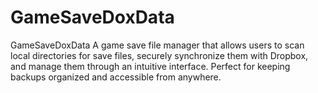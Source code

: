 # GameSaveDoxData
GameSaveDoxData A game save file manager that allows users to scan local directories for save files, securely synchronize them with Dropbox, and manage them through an intuitive interface. Perfect for keeping backups organized and accessible from anywhere.
